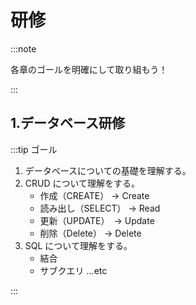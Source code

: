 # 研修

:::note

各章のゴールを明確にして取り組もう！

:::

## 1.データベース研修

:::tip ゴール

1. データベースについての基礎を理解する。
2. CRUD について理解をする。
   - 作成（CREATE） -> Create
   - 読み出し（SELECT） -> Read
   - 更新（UPDATE）　-> Update
   - 削除（Delete） -> Delete
3. SQL について理解をする。
   - 結合
   - サブクエリ ...etc

:::
